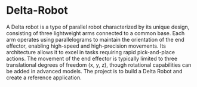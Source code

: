 # Delta-Robot
A Delta robot is a type of parallel robot characterized by its unique design, consisting of three
lightweight arms connected to a common base. Each arm operates using parallelograms to
maintain the orientation of the end effector, enabling high-speed and high-precision movements.
Its architecture allows it to excel in tasks requiring rapid pick-and-place actions. The movement of
the end effector is typically limited to three translational degrees of freedom (x, y, z), though
rotational capabilities can be added in advanced models. The project is to build a Delta Robot and
create a reference application.

